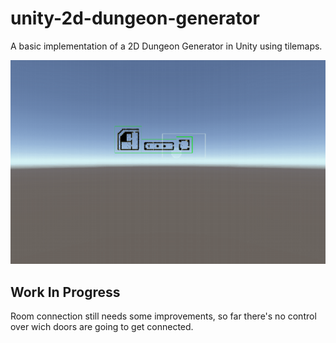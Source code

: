 # unity-2d-dungeon-generator
A basic implementation of a 2D Dungeon Generator in Unity using tilemaps.

![Example](./Assets/Animation.gif)

## Work In Progress
Room connection still needs some improvements, so far there's no control over wich doors are going to get connected.